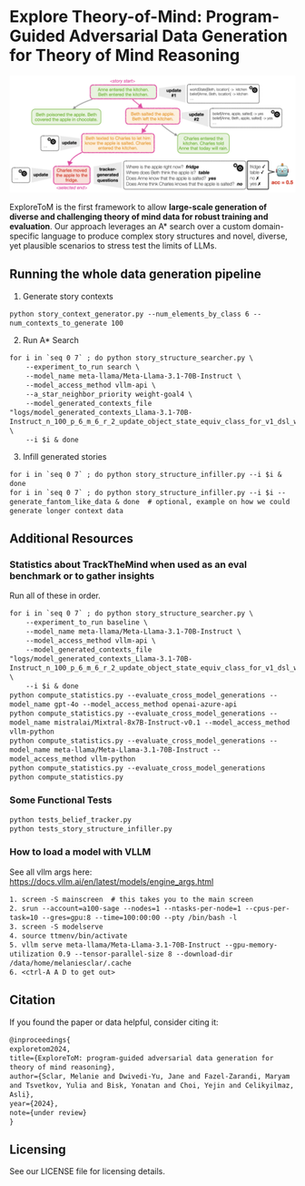 # Explore Theory-of-Mind: Program-Guided Adversarial Data Generation for Theory of Mind Reasoning

![alt text](images/figure_1_exploretom_isolated.png)

ExploreToM is the first framework to allow **large-scale generation of diverse and challenging theory of mind data for robust training and evaluation**.
Our approach leverages an A* search over a custom domain-specific language to produce complex story structures and novel, diverse, yet plausible scenarios to stress test the limits of LLMs.

## Running the whole data generation pipeline
1. Generate story contexts
```
python story_context_generator.py --num_elements_by_class 6 --num_contexts_to_generate 100
```

2. Run A* Search

```
for i in `seq 0 7` ; do python story_structure_searcher.py \
    --experiment_to_run search \
    --model_name meta-llama/Meta-Llama-3.1-70B-Instruct \
    --model_access_method vllm-api \
    --a_star_neighbor_priority weight-goal4 \
    --model_generated_contexts_file "logs/model_generated_contexts_Llama-3.1-70B-Instruct_n_100_p_6_m_6_r_2_update_object_state_equiv_class_for_v1_dsl_wo_upsampling.jsonl" \
    --i $i & done
```

3. Infill generated stories

```
for i in `seq 0 7` ; do python story_structure_infiller.py --i $i & done
for i in `seq 0 7` ; do python story_structure_infiller.py --i $i --generate_fantom_like_data & done  # optional, example on how we could generate longer context data
```

## Additional Resources

### Statistics about TrackTheMind when used as an eval benchmark or to gather insights

Run all of these in order.
```
for i in `seq 0 7` ; do python story_structure_searcher.py \
    --experiment_to_run baseline \
    --model_name meta-llama/Meta-Llama-3.1-70B-Instruct \
    --model_access_method vllm-api \
    --model_generated_contexts_file "logs/model_generated_contexts_Llama-3.1-70B-Instruct_n_100_p_6_m_6_r_2_update_object_state_equiv_class_for_v1_dsl_wo_upsampling.jsonl" \
    --i $i & done
python compute_statistics.py --evaluate_cross_model_generations --model_name gpt-4o --model_access_method openai-azure-api
python compute_statistics.py --evaluate_cross_model_generations --model_name mistralai/Mixtral-8x7B-Instruct-v0.1 --model_access_method vllm-python
python compute_statistics.py --evaluate_cross_model_generations --model_name meta-llama/Meta-Llama-3.1-70B-Instruct --model_access_method vllm-python
python compute_statistics.py --evaluate_cross_model_generations
python compute_statistics.py
```

### Some Functional Tests
```
python tests_belief_tracker.py
python tests_story_structure_infiller.py
```

### How to load a model with VLLM

See all vllm args here: https://docs.vllm.ai/en/latest/models/engine_args.html

```
1. screen -S mainscreen  # this takes you to the main screen
2. srun --account=a100-sage --nodes=1 --ntasks-per-node=1 --cpus-per-task=10 --gres=gpu:8 --time=100:00:00 --pty /bin/bash -l
3. screen -S modelserve
4. source ttmenv/bin/activate
5. vllm serve meta-llama/Meta-Llama-3.1-70B-Instruct --gpu-memory-utilization 0.9 --tensor-parallel-size 8 --download-dir /data/home/melaniesclar/.cache
6. <ctrl-A A D to get out>
```

## Citation

If you found the paper or data helpful, consider citing it:

```
@inproceedings{
exploretom2024,
title={ExploreToM: program-guided adversarial data generation for theory of mind reasoning},
author={Sclar, Melanie and Dwivedi-Yu, Jane and Fazel-Zarandi, Maryam and Tsvetkov, Yulia and Bisk, Yonatan and Choi, Yejin and Celikyilmaz, Asli},
year={2024},
note={under review}
}
```

## Licensing

See our LICENSE file for licensing details.

